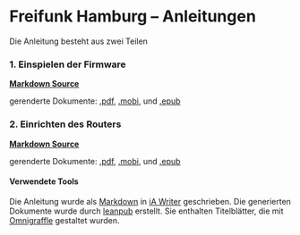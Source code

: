 # Freifunk Hamburg – Anleitungen

Die Anleitung besteht aus zwei Teilen

### 1. Einspielen der Firmware
**[Markdown Source](freifunkhamburg-firmware/manuscript/HowTo-FirmwareEinspielen.md)**

gerenderte Dokumente: [.pdf](freifunkhamburg-firmware/preview/freifunkhamburg-firmware-preview.pdf), [.mobi](freifunkhamburg-firmware/preview/freifunkhamburg-firmware-preview.mobi), und [.epub](freifunkhamburg-firmware/preview/freifunkhamburg-firmware-preview.epub)

### 2. Einrichten des Routers
**[Markdown Source](^freifunkhamburg-reinrichten/manuscript/HowTo-Router-Einrichten.md)** 

gerenderte Dokumente: [.pdf](freifunkhamburg-reinrichten/preview/freifunkhamburg-reinrichten-preview.pdf), [.mobi](freifunkhamburg-reinrichten/preview/freifunkhamburg-reinrichten-preview.mobi), und [.epub](freifunkhamburg-reinrichten/preview/freifunkhamburg-reinrichten-preview.epub)

#### Verwendete Tools
Die Anleitung wurde als [Markdown](http://daringfireball.net/projects/markdown/syntax) in [iA Writer](http://www.iawriter.com/mac/) geschrieben. Die generierten Dokumente wurde durch [leanpub](http://leanpub.com) erstellt. Sie enthalten Titelblätter, die mit [Omnigraffle](https://www.omnigroup.com/omnigraffle) gestaltet wurden.